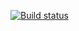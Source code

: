 [![Build status](https://ci.appveyor.com/api/projects/status/p6etxghbsk80qdxg?svg=true)](https://ci.appveyor.com/project/kononova-daria/hw-ahj-2-2)
